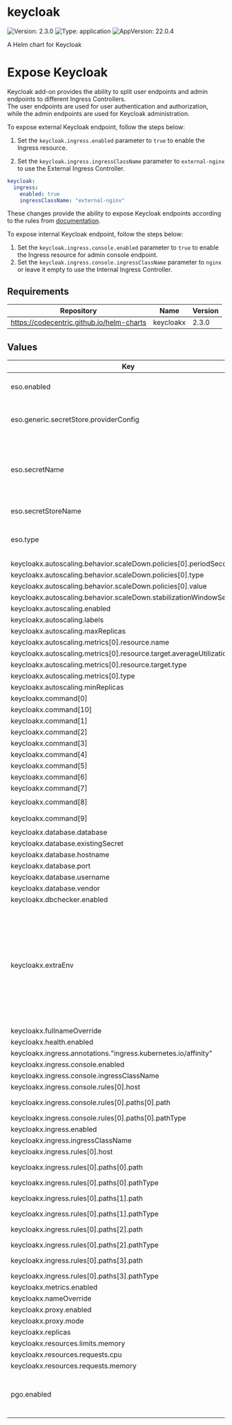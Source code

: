 # keycloak

![Version: 2.3.0](https://img.shields.io/badge/Version-2.3.0-informational?style=flat-square) ![Type: application](https://img.shields.io/badge/Type-application-informational?style=flat-square) ![AppVersion: 22.0.4](https://img.shields.io/badge/AppVersion-22.0.4-informational?style=flat-square)

A Helm chart for Keycloak

# Expose Keycloak

Keycloak add-on provides the ability to split user endpoints and admin endpoints to different Ingress Controllers.<br>
The user endpoints are used for user authentication and authorization, while the admin endpoints are used for Keycloak administration.

To expose external Keycloak endpoint, follow the steps below:

1. Set the `keycloak.ingress.enabled` parameter to `true` to enable the Ingress resource.

2. Set the `keycloak.ingress.ingressClassName` parameter to `external-nginx` to use the External Ingress Controller.

```yaml
keycloak:
  ingress:
    enabled: true
    ingressClassName: "external-nginx"
```

These changes provide the ability to expose Keycloak endpoints according to the rules from [documentation](https://www.keycloak.org/server/reverseproxy#_exposed_path_recommendations).

To expose internal Keycloak endpoint, follow the steps below:

1. Set the `keycloak.ingress.console.enabled` parameter to `true` to enable the Ingress resource for admin console endpoint.
2. Set the `keycloak.ingress.console.ingressClassName` parameter to `nginx` or leave it empty to use the Internal Ingress Controller.

## Requirements

| Repository | Name | Version |
|------------|------|---------|
| https://codecentric.github.io/helm-charts | keycloakx | 2.3.0 |

## Values

| Key | Type | Default | Description |
|-----|------|---------|-------------|
| eso.enabled | bool | `true` | Install components of the ESO. |
| eso.generic.secretStore.providerConfig | object | `{}` | Defines SecretStore provider configuration. |
| eso.secretName | string | `"/edp/eks/addons/keycloak"` | Value name in AWS ParameterStore, AWS SecretsManager or other Secret Store. |
| eso.secretStoreName | string | `"aws-parameterstore-keycloak"` | Defines Secret Store name. |
| eso.type | string | `"aws"` | Defines provider type. One of `aws` or `generic`. |
| keycloakx.autoscaling.behavior.scaleDown.policies[0].periodSeconds | int | `300` |  |
| keycloakx.autoscaling.behavior.scaleDown.policies[0].type | string | `"Pods"` |  |
| keycloakx.autoscaling.behavior.scaleDown.policies[0].value | int | `1` |  |
| keycloakx.autoscaling.behavior.scaleDown.stabilizationWindowSeconds | int | `300` |  |
| keycloakx.autoscaling.enabled | bool | `true` |  |
| keycloakx.autoscaling.labels | object | `{}` |  |
| keycloakx.autoscaling.maxReplicas | int | `3` |  |
| keycloakx.autoscaling.metrics[0].resource.name | string | `"cpu"` |  |
| keycloakx.autoscaling.metrics[0].resource.target.averageUtilization | int | `80` |  |
| keycloakx.autoscaling.metrics[0].resource.target.type | string | `"Utilization"` |  |
| keycloakx.autoscaling.metrics[0].type | string | `"Resource"` |  |
| keycloakx.autoscaling.minReplicas | int | `1` |  |
| keycloakx.command[0] | string | `"/opt/keycloak/bin/kc.sh"` |  |
| keycloakx.command[10] | string | `"--import-realm"` |  |
| keycloakx.command[1] | string | `"--verbose"` |  |
| keycloakx.command[2] | string | `"start"` |  |
| keycloakx.command[3] | string | `"--auto-build"` |  |
| keycloakx.command[4] | string | `"--http-enabled=true"` |  |
| keycloakx.command[5] | string | `"--http-port=8080"` |  |
| keycloakx.command[6] | string | `"--hostname-strict=false"` |  |
| keycloakx.command[7] | string | `"--hostname-strict-https=false"` |  |
| keycloakx.command[8] | string | `"--spi-events-listener-jboss-logging-success-level=info"` |  |
| keycloakx.command[9] | string | `"--spi-events-listener-jboss-logging-error-level=warn"` |  |
| keycloakx.database.database | string | `"keycloak"` |  |
| keycloakx.database.existingSecret | string | `"keycloak-pguser-admin"` |  |
| keycloakx.database.hostname | string | `"keycloak-primary.security.svc"` |  |
| keycloakx.database.port | int | `5432` |  |
| keycloakx.database.username | string | `"admin"` |  |
| keycloakx.database.vendor | string | `"postgres"` |  |
| keycloakx.dbchecker.enabled | bool | `true` |  |
| keycloakx.extraEnv | string | `"- name: KC_HOSTNAME_URL\n  value: \"https://keycloak.example.com/auth\"\n- name: KC_HOSTNAME_ADMIN_URL\n  value: \"https://keycloak.example.com/auth\"\n- name: KEYCLOAK_ADMIN\n  valueFrom:\n    secretKeyRef:\n      name: keycloak-admin-creds\n      key: username\n- name: KEYCLOAK_ADMIN_PASSWORD\n  valueFrom:\n    secretKeyRef:\n      name: keycloak-admin-creds\n      key: password\n- name: JAVA_OPTS_APPEND\n  value: >-\n    -XX:+UseContainerSupport\n    -XX:MaxRAMPercentage=50.0\n    -Djava.awt.headless=true\n    -Djgroups.dns.query={{ include \"keycloak.fullname\" . }}-headless\n"` |  |
| keycloakx.fullnameOverride | string | `"keycloakx"` |  |
| keycloakx.health.enabled | bool | `false` |  |
| keycloakx.ingress.annotations."ingress.kubernetes.io/affinity" | string | `"cookie"` |  |
| keycloakx.ingress.console.enabled | bool | `true` |  |
| keycloakx.ingress.console.ingressClassName | string | `"nginx"` |  |
| keycloakx.ingress.console.rules[0].host | string | `"keycloak-internal.example.com"` |  |
| keycloakx.ingress.console.rules[0].paths[0].path | string | `"{{ tpl .Values.http.relativePath $ | trimSuffix \"/\" }}/"` |  |
| keycloakx.ingress.console.rules[0].paths[0].pathType | string | `"Prefix"` |  |
| keycloakx.ingress.enabled | bool | `true` |  |
| keycloakx.ingress.ingressClassName | string | `"external-nginx"` |  |
| keycloakx.ingress.rules[0].host | string | `"keycloak.example.com"` |  |
| keycloakx.ingress.rules[0].paths[0].path | string | `"{{ tpl .Values.http.relativePath $ | trimSuffix \"/\" }}/realms/"` |  |
| keycloakx.ingress.rules[0].paths[0].pathType | string | `"Prefix"` |  |
| keycloakx.ingress.rules[0].paths[1].path | string | `"{{ tpl .Values.http.relativePath $ | trimSuffix \"/\" }}/resources/"` |  |
| keycloakx.ingress.rules[0].paths[1].pathType | string | `"Prefix"` |  |
| keycloakx.ingress.rules[0].paths[2].path | string | `"{{ tpl .Values.http.relativePath $ | trimSuffix \"/\" }}/robots.txt"` |  |
| keycloakx.ingress.rules[0].paths[2].pathType | string | `"Prefix"` |  |
| keycloakx.ingress.rules[0].paths[3].path | string | `"{{ tpl .Values.http.relativePath $ | trimSuffix \"/\" }}/js/"` |  |
| keycloakx.ingress.rules[0].paths[3].pathType | string | `"Prefix"` |  |
| keycloakx.metrics.enabled | bool | `false` |  |
| keycloakx.nameOverride | string | `"keycloakx"` |  |
| keycloakx.proxy.enabled | bool | `true` |  |
| keycloakx.proxy.mode | string | `"passthrough"` |  |
| keycloakx.replicas | int | `1` |  |
| keycloakx.resources.limits.memory | string | `"2048Mi"` |  |
| keycloakx.resources.requests.cpu | string | `"50m"` |  |
| keycloakx.resources.requests.memory | string | `"512Mi"` |  |
| pgo.enabled | bool | `true` | Enables creating a new database with Postgres operator. |
